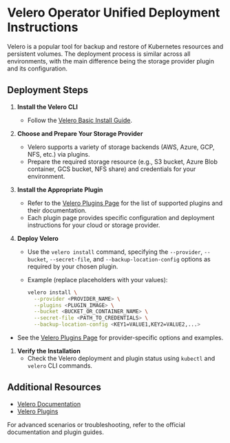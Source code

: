 
# Velero Operator Unified Deployment Instructions

Velero is a popular tool for backup and restore of Kubernetes resources and persistent volumes. The deployment process is similar across all environments, with the main difference being the storage provider plugin and its configuration.

## Deployment Steps

1. **Install the Velero CLI**
   - Follow the [Velero Basic Install Guide](https://velero.io/docs/latest/basic-install/).

2. **Choose and Prepare Your Storage Provider**
   - Velero supports a variety of storage backends (AWS, Azure, GCP, NFS, etc.) via plugins.
   - Prepare the required storage resource (e.g., S3 bucket, Azure Blob container, GCS bucket, NFS share) and credentials for your environment.

3. **Install the Appropriate Plugin**
   - Refer to the [Velero Plugins Page](https://velero.io/plugins/) for the list of supported plugins and their documentation.
   - Each plugin page provides specific configuration and deployment instructions for your cloud or storage provider.

4. **Deploy Velero**
   - Use the `velero install` command, specifying the `--provider`, `--bucket`, `--secret-file`, and `--backup-location-config` options as required by your chosen plugin.
   - Example (replace placeholders with your values):

     ```sh
     velero install \
       --provider <PROVIDER_NAME> \
       --plugins <PLUGIN_IMAGE> \
       --bucket <BUCKET_OR_CONTAINER_NAME> \
       --secret-file <PATH_TO_CREDENTIALS> \
       --backup-location-config <KEY1=VALUE1,KEY2=VALUE2,...>
     ```

- See the [Velero Plugins Page](https://velero.io/plugins/) for provider-specific options and examples.

1. **Verify the Installation**
   - Check the Velero deployment and plugin status using `kubectl` and `velero` CLI commands.

## Additional Resources

- [Velero Documentation](https://velero.io/docs/latest/)
- [Velero Plugins](https://velero.io/plugins/)

For advanced scenarios or troubleshooting, refer to the official documentation and plugin guides.
